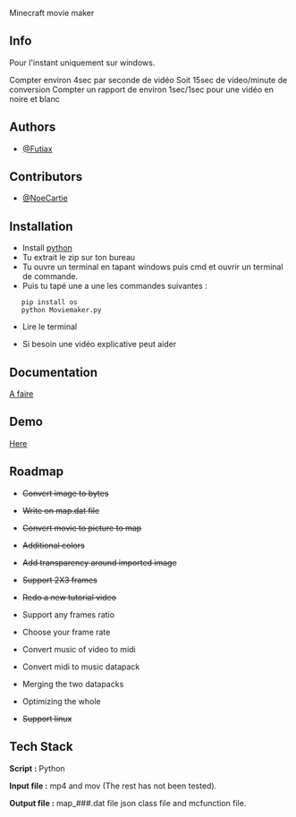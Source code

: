 Minecraft movie maker

## Info

Pour l'instant uniquement sur windows.

Compter environ 4sec par seconde de vidéo
Soit 15sec de video/minute de conversion
Compter un rapport de environ 1sec/1sec pour une vidéo en noire et blanc

## Authors

- [@Futiax](https://github.com/Futiax)


## Contributors

- [@NoeCartie](https://github.com/NoeCartier)


## Installation

- Install [python](https://www.python.org/ftp/python/3.12.0/python-3.12.0-amd64.exe)
- Tu extrait le zip sur ton bureau
- Tu ouvre un terminal en tapant windows puis cmd et ouvrir un terminal de commande.
- Puis tu tapé une a une les commandes suivantes :

```cd Desktop
   pip install os
   python Moviemaker.py
```
- Lire le terminal

- Si besoin une vidéo explicative peut aider

## Documentation

[A faire](https://youtu.be/dQw4w9WgXcQ?si=DbouwqCV9CGxgLdx&t=1)




## Demo

[Here](https://youtu.be/r6pZk5o3trk?si=1eVRPi8P7d00KFTM)



## Roadmap

- ~~Convert image to bytes~~

- ~~Write on map.dat file~~

- ~~Convert movie to picture to map~~

- ~~Additional colors~~

- ~~Add transparency around imported image~~

- ~~Support 2X3 frames~~

- ~~Redo a new tutorial video~~

- Support any frames ratio

- Choose your frame rate

- Convert music of video to midi

- Convert midi to music datapack

- Merging the two datapacks

- Optimizing the whole

- ~~Support linux~~

## Tech Stack

**Script :** Python

**Input file :** mp4 and mov (The rest has not been tested).

**Output file :** map_###.dat file json class file and mcfunction file.
